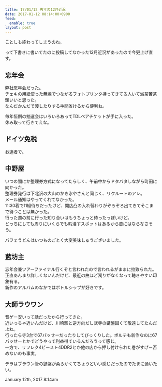 ```yaml
---
title: 17/01/12 去年の12月近況
date: 2017-01-12 08:14:00+0900
feed:
  enable: true
layout: post
---
```

<p>ことしも終わってしまうのね。</p>    <p>      って下書きに書いてたのに投稿してなかった12月近況があったので今更上げ直す。    </p>    <h2>忘年会</h2>    <p>      弊社忘年会だった。<br>      チェキの用紙使った無線でつながるフォトプリンタ持ってきてる人いて滅茶苦茶頭いいと思った。<br>      なんだかんだで渡したりする手間省けるから便利ね。    </p>    <p>      毎年恒例の抽選会はいろいろあってTDLペアチケットが手に入った。<br>      休み取って行きてえな。    </p>    <h2>ドイツ免税</h2>    <p>お達者で。</p>    <h2>中野屋</h2>    <p>      いつの間にか整理券方式になってたらしく、午前中からドタバタしながら町田に向かった。<br>      整理券発行は下北沢の大山のかき氷やさんと同じく、リクルートのアレ。<br>      メール通知はやってくれてなかった。<br>      11:30着で11組待ちだったけど、開店凸の入れ替わりがぞろぞろ出てきてそこまで待つことは無かった。<br>      行った週の前に行った知り合いはもうちょっと待ったっぽいけど。<br>      どっちにしても周りにいくらでも暇潰すスポットはあるから苦にはならなさそう。    </p>    <p>パフェうどんはいつものごとく大変美味しゅうございました。</p>    <h2>藍坊主</h2>    <p>      忘年会兼ツアーファイナル行くぞと言われたので言われるがままに拉致られた。<br>      正直あんまり詳しくないんだけど、最近の曲ほど濁りがなくなって聴きやすい印象有る。<br>      新作のアルバムのなかではボトルシップが好きです。    </p>    <h2>大師ラウワン</h2>    <p>      音ゲー安いって話だったから行ってきた。<br>      近いっちゃ近いんだけど、川崎駅と逆方向だし弐寺の鍵盤固くて敬遠してたんだよね。<br>      行ったら寺3台で67パッせーだったりしてびっくりした。ボルテも新作なのに67パッせーとかでどうやって利益得ているんだろうって感じ。<br>      一方で、リフレク4ビースト4DDR2とか他の店から押し付けられた巻がすげー否めないのも事実。    </p>    <p>      デラはブラウン管の鍵盤が柔らかくてちょうどいい感じだったのでたまに通いたい。    </p>    <div id="footer">      <span id="timestamp"> January 12th, 2017 8:14am </span>    </div>
